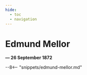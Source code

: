 ```yaml
---
hide:
  - toc
  - navigation 
---
```


# Edmund Mellor

**— 26 September 1872**

--8<-- "snippets/edmund-mellor.md"
